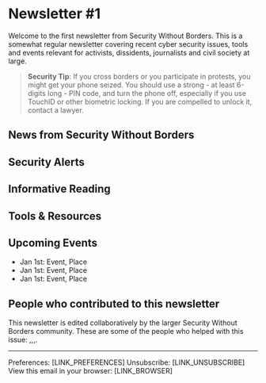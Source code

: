 # Newsletter #1

Welcome to the first newsletter from Security Without Borders. This is a somewhat regular newsletter covering recent cyber security issues, tools and events relevant for activists, dissidents, journalists and civil society at large.

> **Security Tip**: If you cross borders or you participate in protests, you might get your phone seized. You should use a strong  - at least 6-digits long - PIN code, and turn the phone off, especially if you use TouchID or other biometric locking. If you are compelled to unlock it, contact a lawyer.



## News from Security Without Borders

## Security Alerts

## Informative Reading

## Tools & Resources

## Upcoming Events

* Jan 1st: Event, Place
* Jan 1st: Event, Place
* Jan 1st: Event, Place

## People who contributed to this newsletter

This newsletter is edited collaboratively by the larger Security Without Borders community. These are some of the people who helped with this issue: ,,,.

---

Preferences: [LINK_PREFERENCES]
Unsubscribe: [LINK_UNSUBSCRIBE]
View this email in your browser: [LINK_BROWSER]

